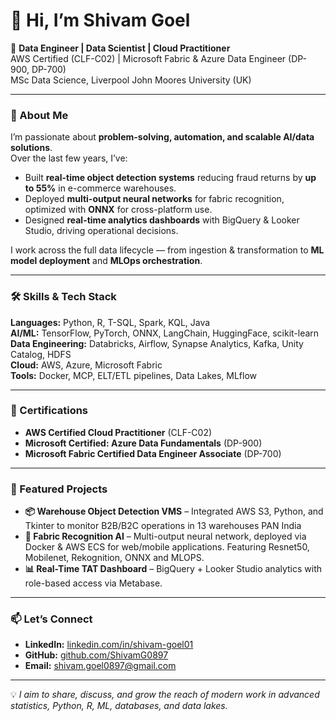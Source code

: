 # 👋 Hi, I’m Shivam Goel

🚀 **Data Engineer | Data Scientist | Cloud Practitioner**  
AWS Certified (CLF-C02) | Microsoft Fabric & Azure Data Engineer (DP-900, DP-700)  
MSc Data Science, Liverpool John Moores University (UK)  

---

### 🌟 About Me  
I’m passionate about **problem-solving, automation, and scalable AI/data solutions**.  
Over the last few years, I’ve:  
- Built **real-time object detection systems** reducing fraud returns by **up to 55%** in e-commerce warehouses.  
- Deployed **multi-output neural networks** for fabric recognition, optimized with **ONNX** for cross-platform use.  
- Designed **real-time analytics dashboards** with BigQuery & Looker Studio, driving operational decisions.  

I work across the full data lifecycle — from ingestion & transformation to **ML model deployment** and **MLOps orchestration**.

---

### 🛠️ Skills & Tech Stack  
**Languages:** Python, R, T-SQL, Spark, KQL, Java  
**AI/ML:** TensorFlow, PyTorch, ONNX, LangChain, HuggingFace, scikit-learn  
**Data Engineering:** Databricks, Airflow, Synapse Analytics, Kafka, Unity Catalog, HDFS  
**Cloud:** AWS, Azure, Microsoft Fabric  
**Tools:** Docker, MCP, ELT/ETL pipelines, Data Lakes, MLflow  

---

### 📜 Certifications  
- **AWS Certified Cloud Practitioner** (CLF-C02)  
- **Microsoft Certified: Azure Data Fundamentals** (DP-900)  
- **Microsoft Fabric Certified Data Engineer Associate** (DP-700)

---

### 📂 Featured Projects  
- **📦 Warehouse Object Detection VMS** – Integrated AWS S3, Python, and Tkinter to monitor B2B/B2C operations in 13 warehouses PAN India 
- **👗 Fabric Recognition AI** – Multi-output neural network, deployed via Docker & AWS ECS for web/mobile applications. Featuring Resnet50, Mobilenet, Rekognition, ONNX and MLOPS. 
- **📊 Real-Time TAT Dashboard** – BigQuery + Looker Studio analytics with role-based access via Metabase.  

---

### 📫 Let’s Connect  
- **LinkedIn:** [linkedin.com/in/shivam-goel01](https://www.linkedin.com/in/shivam-goel01/)  
- **GitHub:** [github.com/ShivamG0897](https://github.com/ShivamG0897)  
- **Email:** shivam.goel0897@gmail.com  

---
💡 *I aim to share, discuss, and grow the reach of modern work in advanced statistics, Python, R, ML, databases, and data lakes.*
